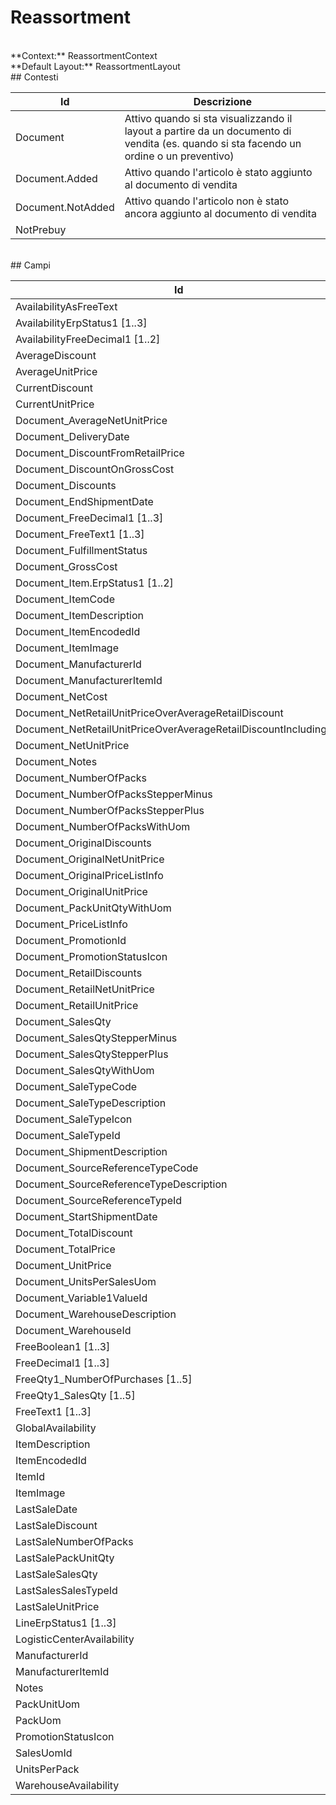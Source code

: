 
# Reassortment

<br/>
**Context:** ReassortmentContext
<br/>
**Default Layout:** ReassortmentLayout

<br/>
## Contesti

| Id | Descrizione | 
| --- | --- | 
| Document | Attivo quando si sta visualizzando il layout a partire da un documento di vendita (es. quando si sta facendo un ordine o un preventivo) | 
| Document.Added | Attivo quando l'articolo è stato aggiunto al documento di vendita | 
| Document.NotAdded | Attivo quando l'articolo non è stato ancora aggiunto al documento di vendita | 
| NotPrebuy |  | 


<br/>
## Campi

| Id | Descrizione | 
| --- | --- | 
| AvailabilityAsFreeText |  | 
| AvailabilityErpStatus1 [1..3] |  | 
| AvailabilityFreeDecimal1 [1..2] |  | 
| AverageDiscount |  | 
| AverageUnitPrice |  | 
| CurrentDiscount |  | 
| CurrentUnitPrice |  | 
| Document_AverageNetUnitPrice |  | 
| Document_DeliveryDate |  | 
| Document_DiscountFromRetailPrice |  | 
| Document_DiscountOnGrossCost |  | 
| Document_Discounts |  | 
| Document_EndShipmentDate |  | 
| Document_FreeDecimal1 [1..3] |  | 
| Document_FreeText1 [1..3] |  | 
| Document_FulfillmentStatus |  | 
| Document_GrossCost |  | 
| Document_Item.ErpStatus1 [1..2] |  | 
| Document_ItemCode |  | 
| Document_ItemDescription |  | 
| Document_ItemEncodedId |  | 
| Document_ItemImage |  | 
| Document_ManufacturerId |  | 
| Document_ManufacturerItemId |  | 
| Document_NetCost |  | 
| Document_NetRetailUnitPriceOverAverageRetailDiscount |  | 
| Document_NetRetailUnitPriceOverAverageRetailDiscountIncludingVat |  | 
| Document_NetUnitPrice |  | 
| Document_Notes |  | 
| Document_NumberOfPacks |  | 
| Document_NumberOfPacksStepperMinus |  | 
| Document_NumberOfPacksStepperPlus |  | 
| Document_NumberOfPacksWithUom |  | 
| Document_OriginalDiscounts |  | 
| Document_OriginalNetUnitPrice |  | 
| Document_OriginalPriceListInfo |  | 
| Document_OriginalUnitPrice |  | 
| Document_PackUnitQtyWithUom |  | 
| Document_PriceListInfo |  | 
| Document_PromotionId |  | 
| Document_PromotionStatusIcon |  | 
| Document_RetailDiscounts |  | 
| Document_RetailNetUnitPrice |  | 
| Document_RetailUnitPrice |  | 
| Document_SalesQty |  | 
| Document_SalesQtyStepperMinus |  | 
| Document_SalesQtyStepperPlus |  | 
| Document_SalesQtyWithUom |  | 
| Document_SaleTypeCode |  | 
| Document_SaleTypeDescription |  | 
| Document_SaleTypeIcon |  | 
| Document_SaleTypeId |  | 
| Document_ShipmentDescription |  | 
| Document_SourceReferenceTypeCode |  | 
| Document_SourceReferenceTypeDescription |  | 
| Document_SourceReferenceTypeId |  | 
| Document_StartShipmentDate |  | 
| Document_TotalDiscount |  | 
| Document_TotalPrice |  | 
| Document_UnitPrice |  | 
| Document_UnitsPerSalesUom |  | 
| Document_Variable1ValueId |  | 
| Document_WarehouseDescription |  | 
| Document_WarehouseId |  | 
| FreeBoolean1 [1..3] |  | 
| FreeDecimal1 [1..3] |  | 
| FreeQty1_NumberOfPurchases [1..5] |  | 
| FreeQty1_SalesQty [1..5] |  | 
| FreeText1 [1..3] |  | 
| GlobalAvailability |  | 
| ItemDescription |  | 
| ItemEncodedId |  | 
| ItemId |  | 
| ItemImage |  | 
| LastSaleDate |  | 
| LastSaleDiscount |  | 
| LastSaleNumberOfPacks |  | 
| LastSalePackUnitQty |  | 
| LastSaleSalesQty |  | 
| LastSalesSalesTypeId |  | 
| LastSaleUnitPrice |  | 
| LineErpStatus1 [1..3] |  | 
| LogisticCenterAvailability |  | 
| ManufacturerId |  | 
| ManufacturerItemId |  | 
| Notes |  | 
| PackUnitUom |  | 
| PackUom |  | 
| PromotionStatusIcon |  | 
| SalesUomId |  | 
| UnitsPerPack |  | 
| WarehouseAvailability |  | 

